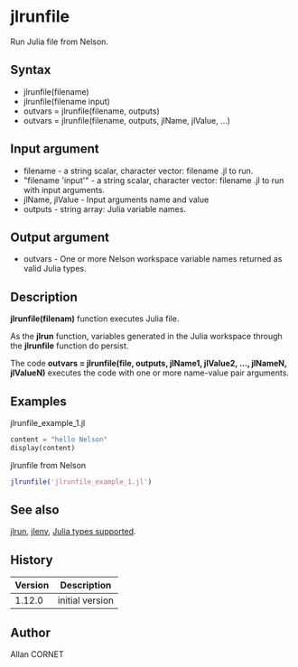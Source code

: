 # jlrunfile

Run Julia file from Nelson.

## Syntax

- jlrunfile(filename)
- jlrunfile(filename input)
- outvars = jlrunfile(filename, outputs)
- outvars = jlrunfile(filename, outputs, jlName, jlValue, ...)

## Input argument

- filename - a string scalar, character vector: filename .jl to run.
- "filename 'input'" - a string scalar, character vector: filename .jl to run with input arguments.
- jlName, jlValue - Input arguments name and value
- outputs - string array: Julia variable names.

## Output argument

- outvars - One or more Nelson workspace variable names returned as valid Julia types.

## Description

  <p><b>jlrunfile(filenam)</b> function executes Julia file.</p>
  <p>As the <b>jlrun</b> function, variables generated in the Julia workspace through the <b>jlrunfile</b> function do persist.</p>
  <p>The code <b>outvars = jlrunfile(file, outputs, jlName1, jlValue2, ..., jlNameN, jlValueN)</b> executes the code with one or more name-value pair arguments.</p>

## Examples

jlrunfile_example_1.jl

```Python
content = "hello Nelson"
display(content)
```

jlrunfile from Nelson

```matlab
jlrunfile('jlrunfile_example_1.jl')
```

## See also

[jlrun](jlrun.md), [jlenv](jlenv.md), [Julia types supported](julia_types.md).

## History

| Version | Description     |
| ------- | --------------- |
| 1.12.0  | initial version |

## Author

Allan CORNET
